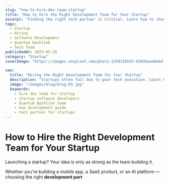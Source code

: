 ```yaml
---
slug: "how-to-hire-dev-team-startup"
title: "How to Hire the Right Development Team for Your Startup"
excerpt: "Finding the right tech partner is critical. Learn how to choose a skilled, reliable dev team that builds your vision — not just code."
tags:
  - Startup
  - Hiring
  - Software Development
  - Quantum Hashlink
  - Tech Team
publishedAt: 2025-05-26
category: "Startup"
coverImage: "https://images.unsplash.com/photo-1559136555-9303baea8ebd?q=80&w=2070&auto=format&fit=crop&ixlib=rb-4.1.0&ixid=M3wxMjA3fDB8MHxwaG90by1wYWdlfHx8fGVufDB8fHx8fA%3D%3D"

seo:
  title: "Hiring the Right Development Team for Your Startup"
  description: "Startups often fail due to poor tech execution. Learn how to find a developer team that delivers results — from MVP to scale."
  image: "/images/blog/blog-03.jpg"
  keywords:
    - hire dev team for startup
    - startup software developers
    - Quantum Hashlink team
    - mvp development guide
    - tech partner for startups
---
```


# How to Hire the Right Development Team for Your Startup

Launching a startup? Your idea is only as strong as the team building it.

Whether you're building a mobile app, a SaaS product, or an AI platform — choosing the right **development part**
